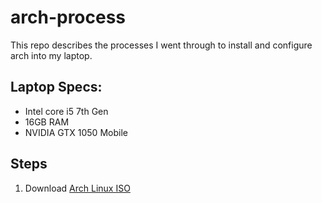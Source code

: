 # arch-process
This repo describes the processes I went through to install and configure arch into my laptop.

## Laptop Specs:
- Intel core i5 7th Gen
- 16GB RAM
- NVIDIA GTX 1050 Mobile

## Steps
1. Download [Arch Linux ISO](https://www.archlinux.org/download/)
